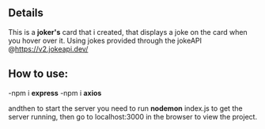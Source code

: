 ## Details

This is a __joker's__ card that i created, that displays a joke on the card when you hover over it.
Using jokes provided through the jokeAPI @https://v2.jokeapi.dev/

## How to use: 
 -npm i **express**
 -npm i **axios**
 
 andthen to start the server you need to run __nodemon__ index.js
 to get the server running, then go to localhost:3000 in the browser to view the project.
